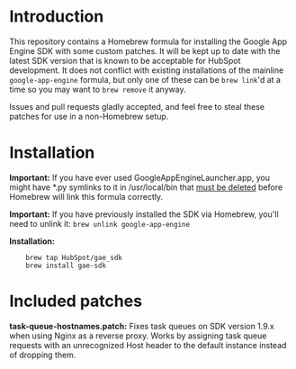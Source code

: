 # Introduction

This repository contains a Homebrew formula for installing the Google App
Engine SDK with some custom patches. It will be kept up to date with the latest
SDK version that is known to be acceptable for HubSpot development. It
does not conflict with existing installations of the mainline
`google-app-engine` formula, but only one of these can be `brew link`'d at a
time so you may want to `brew remove` it anyway.

Issues and pull requests gladly accepted, and feel free to steal these patches
for use in a non-Homebrew setup.

# Installation

**Important:** If you have ever used GoogleAppEngineLauncher.app, you might
have *.py symlinks to it in /usr/local/bin that
[must be deleted](http://stackoverflow.com/a/14081488/431079) before Homebrew
will link this formula correctly.

**Important:** If you have previously installed the SDK via Homebrew, you'll
need to unlink it: `brew unlink google-app-engine`

**Installation:**

        brew tap HubSpot/gae_sdk
        brew install gae-sdk

# Included patches

**task-queue-hostnames.patch:** Fixes task queues on SDK version 1.9.x when
using Nginx as a reverse proxy. Works by assigning task queue requests with an
unrecognized Host header to the default instance instead of dropping them.


